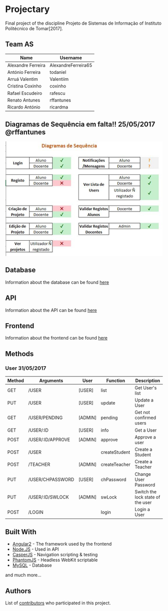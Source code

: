 # Projectary

Final project of the discipline Projeto de Sistemas de Informação of Instituto Politécnico de Tomar[2017].

## Team AS

| Name | Username |
| --- | --- |
| Alexandre Ferreira | AlexandreFerreira65 |
| António Ferreira | todaniel |
| Arruá Valentim | Valentiim |
| Cristina Coxinho | coxinho |
| Rafael Escudeiro | rafescu |
| Renato Antunes | rffantunes |
| Ricardo António | ricardma |

## Diagramas de Sequência em falta!! 25/05/2017 @rffantunes
![Diagramas de sequência em falta](https://github.com/iptomar/gittests/blob/master/17422/Diagramas%20.png)

## Database

Information about the database can be found [here](https://github.com/iptomar/projectary-bd)

## API

Information about the API can be found [here](https://github.com/iptomar/projectary-api)

## Frontend

Information about the frontend can be found [here](https://github.com/iptomar/projectary-frontend)

## Methods 

### User  31/05/2017
| Method | Arguments | User | Function | Description |
| --- | --- | --- | --- | --- |
| GET | /USER | [USER] | list | Get User's list |
| PUT | /USER | [USER] | update | Update a User |
| GET | /USER/PENDING | [ADMIN] | pending | Get not confirmed users |
| GET | /USER/:ID | [USER] | info | Get a User |
| POST | /USER/:ID/APPROVE | [ADMIN] | approve | Approve a user |
| POST | /USER |  | createStudent | Create a Student |
| POST | /TEACHER | [ADMIN] | createTeacher | Create a Teacher |
| PUT | /USER/CHPASSWORD | [USER] | chPassword | Change User Password |
| PUT | /USER/:ID/SWLOCK | [ADMIN] | swLock | Switch the lock state of the user |
| POST | /LOGIN |  | login | Login a User |

## Built With

* [Angular2](https://angular.io/) - The framework used by the frontend
* [Node.JS](https://nodejs.org/en/) - Used in API
* [CasperJS](http://casperjs.org/) - Navigation scripting & testing
* [PhantomJS](http://phantomjs.org/) - Headless WebKit scriptable
* [MySQL](https://www.mysql.com/) - Database

and much more...

## Authors
List of [contributors](https://github.com/orgs/iptomar/people) who participated in this project.

